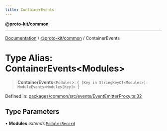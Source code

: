 ```yaml
---
title: ContainerEvents
---
```


[**@proto-kit/common**](../README.md)

***

[Documentation](../../../README.md) / [@proto-kit/common](../README.md) / ContainerEvents

# Type Alias: ContainerEvents\<Modules\>

> **ContainerEvents**\<`Modules`\>: `{ [Key in StringKeyOf<Modules>]: ModuleEvents<Modules[Key]> }`

Defined in: [packages/common/src/events/EventEmitterProxy.ts:32](https://github.com/proto-kit/framework/blob/4d6b3b6da51b3edee0fbf25ce72c1f59ec61e891/packages/common/src/events/EventEmitterProxy.ts#L32)

## Type Parameters

• **Modules** *extends* [`ModulesRecord`](../interfaces/ModulesRecord.md)
